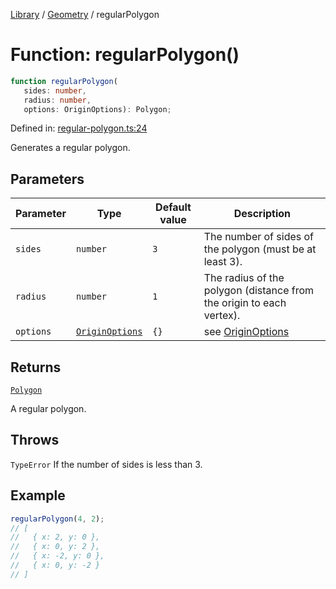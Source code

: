 <!-- markdownlint-disable -->
<!-- cspell: disable -->
[Library](../index.md) / [Geometry](./index.md) / regularPolygon

# Function: regularPolygon()

```ts
function regularPolygon(
   sides: number, 
   radius: number, 
   options: OriginOptions): Polygon;
```

Defined in: [regular-polygon.ts:24](https://github.com/technobuddha/library/blob/main/src/regular-polygon.ts#L24)

Generates a regular polygon.

## Parameters

| Parameter | Type | Default value | Description |
| ------ | ------ | ------ | ------ |
| `sides` | `number` | `3` | The number of sides of the polygon (must be at least 3). |
| `radius` | `number` | `1` | The radius of the polygon (distance from the origin to each vertex). |
| `options` | [`OriginOptions`](OriginOptions.md) | `{}` | see [OriginOptions](OriginOptions.md) |

## Returns

[`Polygon`](Polygon.md)

A regular polygon.

## Throws

`TypeError` If the number of sides is less than 3.

## Example

```typescript
regularPolygon(4, 2);
// [
//   { x: 2, y: 0 },
//   { x: 0, y: 2 },
//   { x: -2, y: 0 },
//   { x: 0, y: -2 }
// ]
```

